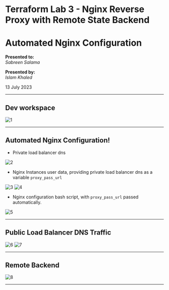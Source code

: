 # Terraform Lab 3 - Nginx Reverse Proxy with Remote State Backend        
# Automated Nginx Configuration

**Presented to:**    
_Sabreen Salama_    

**Presented by:**   
_Islam Khaled_    

13 July 2023

-----------------------------------------
## Dev workspace 

![1](https://github.com/eslamkhaled560/terraform-remote-state-nginx-reverse-proxy-aws/assets/54172897/e45056f4-e9ff-4a2a-b2cf-78ae2c5d19ab)

-----------------------------------------
## Automated Nginx Configuration!

- Private load balancer dns

![2](https://github.com/eslamkhaled560/terraform-remote-state-nginx-reverse-proxy-aws/assets/54172897/f14f157c-b4f0-4f10-b1a5-ffde1bdd7f23)

- Nginx Instances user data, providing private load balancer dns as a variable ```proxy_pass_url```

![3](https://github.com/eslamkhaled560/terraform-remote-state-nginx-reverse-proxy-aws/assets/54172897/891f1cc4-07b5-475b-a90c-83af255e077b)
![4](https://github.com/eslamkhaled560/terraform-remote-state-nginx-reverse-proxy-aws/assets/54172897/ec2e771c-143b-4049-a451-016cd0c74123)

- Nginx configuration bash script, with ```proxy_pass_url``` passed automatically.

![5](https://github.com/eslamkhaled560/terraform-remote-state-nginx-reverse-proxy-aws/assets/54172897/5aec477c-aac3-4202-819c-152ec9544c97)

-----------------------------------------
## Public Load Balancer DNS Traffic

![6](https://github.com/eslamkhaled560/terraform-remote-state-nginx-reverse-proxy-aws/assets/54172897/8158de28-a916-474c-be55-eca92b8c7ba6)
![7](https://github.com/eslamkhaled560/terraform-remote-state-nginx-reverse-proxy-aws/assets/54172897/d22f0d4d-4bc7-4016-8207-20bde2a04103)

-----------------------------------------
## Remote Backend

![8](https://github.com/eslamkhaled560/terraform-remote-state-nginx-reverse-proxy-aws/assets/54172897/1f36f8aa-bda9-40e9-9a33-17239e0dac6b)

-----------------------------------------
